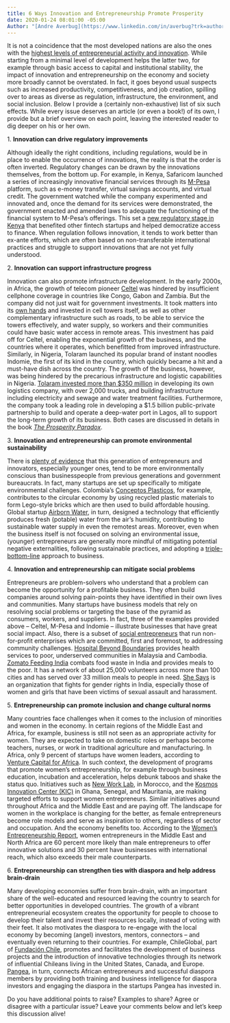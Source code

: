 ```yaml
---
title: 6 Ways Innovation and Entrepreneurship Promote Prosperity
date: 2020-01-24 08:01:00 -05:00
Author: "[Andre Averbug](https://www.linkedin.com/in/averbug?trk=author_mini-profile_title)"
---
```


It is not a coincidence that the most developed nations are also the ones with the [highest levels of entrepreneurial activity and innovation](https://www.huffpost.com/entry/economic-development-innovation-and-entrepreneurship_b_593167b7e4b00573ab57a28b). While starting from a minimal level of development helps the latter two, for example through basic access to capital and institutional stability, the impact of innovation and entrepreneurship on the economy and society more broadly cannot be overstated. In fact, it goes beyond usual suspects such as increased productivity, competitiveness, and job creation, spilling over to areas as diverse as regulation, infrastructure, the environment, and social inclusion. Below I provide a (certainly non-exhaustive) list of six such effects. While every issue deserves an article (or even a book!) of its own, I provide but a brief overview on each point, leaving the interested reader to dig deeper on his or her own.

1\. **Innovation can drive regulatory improvements**

Although ideally the right conditions, including regulations, would be in place to enable the occurrence of innovations, the reality is that the order is often inverted. Regulatory changes can be drawn by the innovations themselves, from the bottom up. For example, in Kenya, Safaricom launched a series of increasingly innovative financial services through its [M-Pesa](https://www.safaricom.co.ke/personal/m-pesa) platform, such as e-money transfer, virtual savings accounts, and virtual credit. The government watched while the company experimented and innovated and, once the demand for its services were demonstrated, the government enacted and amended laws to adequate the functioning of the financial system to M-Pesa’s offerings. This set a [new regulatory stage in Kenya](https://www.bsg.ox.ac.uk/sites/default/files/2018-06/2017-07-M-Pesa-Practitioners-Insight.pdf) that benefited other fintech startups and helped democratize access to finance. When regulation follows innovation, it tends to work better than ex-ante efforts, which are often based on non-transferable international practices and struggle to support innovations that are not yet fully understood.

2\. **Innovation can support infrastructure progress**

Innovation can also promote infrastructure development. In the early 2000s, in Africa, the growth of telecom pioneer [Celtel](https://www.crunchbase.com/organization/celtel-international-b-v#section-overview) was hindered by insufficient cellphone coverage in countries like Congo, Gabon and Zambia. But the company did not just wait for government investments. It took matters into its [own hands](https://hbr.org/2012/10/celtels-founder-on-building-a-business-on-the-worlds-poorest-continent) and invested in cell towers itself, as well as other complementary infrastructure such as roads, to be able to service the towers effectively, and water supply, so workers and their communities could have basic water access in remote areas. This investment has paid off for Celtel, enabling the exponential growth of the business, and the countries where it operates, which benefitted from improved infrastructure. Similarly, in Nigeria, Tolaram launched its popular brand of instant noodles Indomie, the first of its kind in the country, which quickly became a hit and a must-have dish across the country. The growth of the business, however, was being hindered by the precarious infrastructure and logistic capabilities in Nigeria. [Tolaram invested more than $350 million](https://www.inc.com/leigh-buchanan/clayton-christensen-prosperity-paradox.html) in developing its own logistics company, with over 2,000 trucks, and building infrastructure including electricity and sewage and water treatment facilities. Furthermore, the company took a leading role in developing a $1.5 billion public-private partnership to build and operate a deep-water port in Lagos, all to support the long-term growth of its business. Both cases are discussed in details in the book *[The Prosperity Paradox](https://www.christenseninstitute.org/books/the-prosperity-paradox-how-innovation-can-lift-nations-out-of-poverty/)*.

3\. **Innovation and entrepreneurship can promote environmental sustainability**

There is [plenty of evidence](https://www.hsbcprivatebank.com/en/discover/news-room/2018/millenial-entrepreneurs) that this generation of entrepreneurs and innovators, especially younger ones, tend to be more environmentally conscious than businesspeople from previous generations and government bureaucrats. In fact, many startups are set up specifically to mitigate environmental challenges. Colombia’s [Conceptos Plasticos](http://conceptosplasticos.com/), for example, contributes to the circular economy by using recycled plastic materials to form Lego-style bricks which are then used to build affordable housing. Global startup [Airborn Water](https://www.airbornwater.com/), in turn, designed a technology that efficiently produces fresh (potable) water from the air’s humidity, contributing to sustainable water supply in even the remotest areas. Moreover, even when the business itself is not focused on solving an environmental issue, (younger) entrepreneurs are generally more mindful of mitigating potential negative externalities, following sustainable practices, and adopting a [triple-bottom-line](https://www.investopedia.com/terms/t/triple-bottom-line.asp) approach to business.

4\. **Innovation and entrepreneurship can mitigate social problems**

Entrepreneurs are problem-solvers who understand that a problem can become the opportunity for a profitable business. They often build companies around solving pain-points they have identified in their own lives and communities. Many startups have business models that rely on resolving social problems or targeting the base of the pyramid as consumers, workers, and suppliers. In fact, three of the examples provided above – Celtel, M-Pesa and Indomie – illustrate businesses that have great social impact. Also, there is a subset of [social entrepreneurs](https://ssir.org/articles/entry/social_entrepreneurship_the_case_for_definition) that run non-for-profit enterprises which are committed, first and foremost, to addressing community challenges. [Hospital Beyond Boundaries](https://medium.com/@dotasiafoundation/hospitals-beyond-boundaries-a-social-health-enterprise-widespread-from-young-talents-in-malaysia-813e517fc695) provides health services to poor, underserved communities in Malaysia and Cambodia. [Zomato Feeding India](https://www.feedingindia.org/) combats food waste in India and provides meals to the poor. It has a network of about 25,000 volunteers across more than 100 cities and has served over 33 million meals to people in need. [She Says](http://www.shesays.in/about) is an organization that fights for gender rights in India, especially those of women and girls that have been victims of sexual assault and harassment.

5\. **Entrepreneurship can promote inclusion and change cultural norms**

Many countries face challenges when it comes to the inclusion of minorities and women in the economy. In certain regions of the Middle East and Africa, for example, business is still not seen as an appropriate activity for women. They are expected to take on domestic roles or perhaps become teachers, nurses, or work in traditional agriculture and manufacturing. In Africa, only 9 percent of startups have women leaders, according to [Venture Capital for Africa](https://vc4a.com/). In such context, the development of programs that promote women’s entrepreneurship, for example through business education, incubation and acceleration, helps debunk taboos and shake the status quo. Initiatives such as [New Work Lab](http://www.newworklab.com/), in Morocco, and the [Kosmos Innovation Center (KIC)](https://www.kosmosinnovationcenter.com/) in Ghana, Senegal, and Mauritania, are making targeted efforts to support women entrepreneurs. Similar initiatives abound throughout Africa and the Middle East and are paying off. The landscape for women in the workplace is changing for the better, as female entrepreneurs become role models and serve as inspiration to others, regardless of sector and occupation. And the economy benefits too. According to the [Women’s Entrepreneurship Report](http://gemconsortium.org/report/49860), women entrepreneurs in the Middle East and North Africa are 60 percent more likely than male entrepreneurs to offer innovative solutions and 30 percent have businesses with international reach, which also exceeds their male counterparts.

6\. **Entrepreneurship can strengthen ties with diaspora and help address brain-drain**

Many developing economies suffer from brain-drain, with an important share of the well-educated and resourced leaving the country to search for better opportunities in developed countries. The growth of a vibrant entrepreneurial ecosystem creates the opportunity for people to choose to develop their talent and invest their resources locally, instead of voting with their feet. It also motivates the diaspora to re-engage with the local economy by becoming (angel) investors, mentors, connectors – and eventually even returning to their countries. For example, ChileGlobal, part of [Fundación Chile](https://fch.cl/), promotes and facilitates the development of business projects and the introduction of innovative technologies through its network of influential Chileans living in the United States, Canada, and Europe. [Pangea](https://www.pangeaa.com/unlocking-the-potential-of-the-diaspora/), in turn, connects African entrepreneurs and successful diaspora members by providing both training and business intelligence for diaspora investors and engaging the diaspora in the startups Pangea has invested in.

Do you have additional points to raise? Examples to share? Agree or disagree with a particular issue? Leave your comments below and let’s keep this discussion alive!
